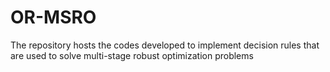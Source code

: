 # OR-MSRO
The repository hosts the codes developed to implement decision rules that are used to solve multi-stage robust optimization problems
